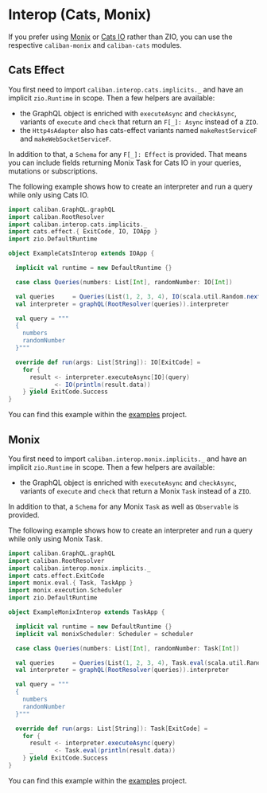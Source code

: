 # Interop (Cats, Monix)

If you prefer using [Monix](https://github.com/monix/monix) or [Cats IO](https://github.com/typelevel/cats-effect) rather than ZIO, you can use the respective `caliban-monix` and `caliban-cats` modules.

## Cats Effect
You first need to import `caliban.interop.cats.implicits._` and have an implicit `zio.Runtime` in scope. Then a few helpers are available:

- the GraphQL object is enriched with `executeAsync` and `checkAsync`, variants of `execute` and `check` that return an `F[_]: Async` instead of a `ZIO`.
- the `Http4sAdapter` also has cats-effect variants named `makeRestServiceF` and `makeWebSocketServiceF`.

In addition to that, a `Schema` for any `F[_]: Effect` is provided. That means you can include fields returning Monix Task for Cats IO in your queries, mutations or subscriptions.

The following example shows how to create an interpreter and run a query while only using Cats IO.

```scala
import caliban.GraphQL.graphQL
import caliban.RootResolver
import caliban.interop.cats.implicits._
import cats.effect.{ ExitCode, IO, IOApp }
import zio.DefaultRuntime

object ExampleCatsInterop extends IOApp {

  implicit val runtime = new DefaultRuntime {}

  case class Queries(numbers: List[Int], randomNumber: IO[Int])

  val queries     = Queries(List(1, 2, 3, 4), IO(scala.util.Random.nextInt()))
  val interpreter = graphQL(RootResolver(queries)).interpreter

  val query = """
  {
    numbers
    randomNumber
  }"""

  override def run(args: List[String]): IO[ExitCode] =
    for {
      result <- interpreter.executeAsync[IO](query)
      _      <- IO(println(result.data))
    } yield ExitCode.Success
}
```

You can find this example within the [examples](https://github.com/ghostdogpr/caliban/blob/master/examples/src/main/scala/caliban/interop/cats/ExampleCatsInterop.scala) project.

## Monix
You first need to import `caliban.interop.monix.implicits._` and have an implicit `zio.Runtime` in scope. Then a few helpers are available:

- the GraphQL object is enriched with `executeAsync` and `checkAsync`, variants of `execute` and `check` that return a Monix `Task` instead of a `ZIO`.

In addition to that, a `Schema` for any Monix `Task` as well as `Observable` is provided.

The following example shows how to create an interpreter and run a query while only using Monix Task.

```scala
import caliban.GraphQL.graphQL
import caliban.RootResolver
import caliban.interop.monix.implicits._
import cats.effect.ExitCode
import monix.eval.{ Task, TaskApp }
import monix.execution.Scheduler
import zio.DefaultRuntime

object ExampleMonixInterop extends TaskApp {

  implicit val runtime = new DefaultRuntime {}
  implicit val monixScheduler: Scheduler = scheduler

  case class Queries(numbers: List[Int], randomNumber: Task[Int])

  val queries     = Queries(List(1, 2, 3, 4), Task.eval(scala.util.Random.nextInt()))
  val interpreter = graphQL(RootResolver(queries)).interpreter

  val query = """
  {
    numbers
    randomNumber
  }"""

  override def run(args: List[String]): Task[ExitCode] =
    for {
      result <- interpreter.executeAsync(query)
      _      <- Task.eval(println(result.data))
    } yield ExitCode.Success
}
```

You can find this example within the [examples](https://github.com/ghostdogpr/caliban/blob/master/examples/src/main/scala/caliban/interop/monix/ExampleMonixInterop.scala) project.
